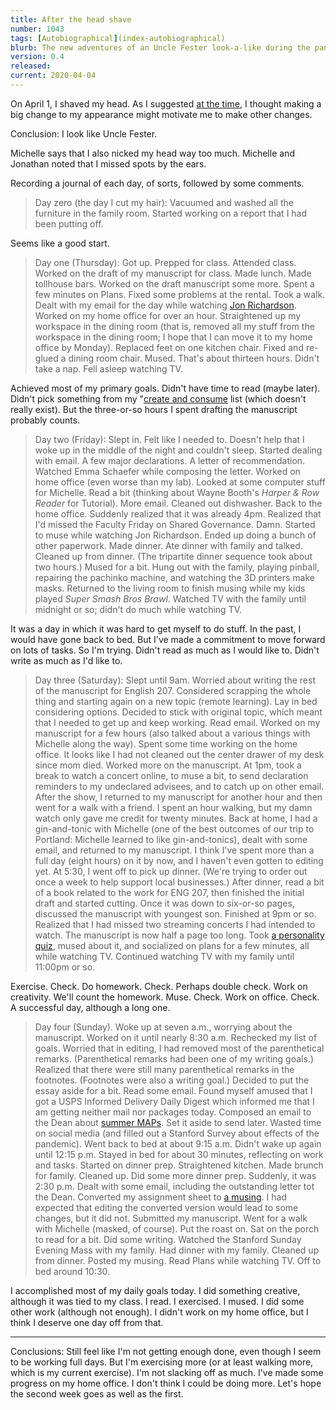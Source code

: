 ```yaml
---
title: After the head shave
number: 1043
tags: [Autobiographical](index-autobiographical)
blurb: The new adventures of an Uncle Fester look-a-like during the pandemic.
version: 0.4
released: 
current: 2020-04-04
---
```

On April 1, I shaved my head.  As I suggested [at the time](april-fools-2020),
I thought making a big change to my appearance might motivate me to make
other changes.

Conclusion: I look like Uncle Fester.

Michelle says that I also nicked my head way too much.  Michelle and
Jonathan noted that I missed spots by the ears.

Recording a journal of each day, of sorts, followed by some comments.

> Day zero (the day I cut my hair): Vacuumed and washed all the
furniture in the family room.  Started working on a report that I
had been putting off.

Seems like a good start.

> Day one (Thursday): Got up.  Prepped for class.  Attended class.  Worked on
the draft of my manuscript for class.  Made lunch.  Made tollhouse
bars.  Worked on the draft manuscript some more.  Spent a few minutes
on Plans.  Fixed some problems at the rental.  Took a walk.  Dealt
with my email for the day while watching [Jon
Richardson](joy-amidst-whatever-2020-03-16).  Worked on my home
office for over an hour.  Straightened up my workspace in the dining
room (that is, removed all my stuff from the workspace in the dining
room; I hope that I can move it to my home office by Monday).
Replaced feet on one kitchen chair.  Fixed and re-glued a dining
room chair.  Mused.  That's about thirteen hours.  Didn't take a
nap.  Fell asleep watching TV.

Achieved most of my primary goals.  Didn't have time to read (maybe
later).  Didn't pick something from my "[create and
consume](create-consume-2020-03-09) list (which doesn't really
exist).  But the three-or-so hours I spent drafting the manuscript
probably counts.  

> Day two (Friday): Slept in.  Felt like I needed to.  Doesn't help
that I woke up in the middle of the night and couldn't sleep.
Started dealing with email.  A few major declarations.  A letter
of recommendation.  Watched Emma Schaefer while composing the letter.
Worked on home office (even worse than my lab).  Looked at some
computer stuff for Michelle.  Read a bit (thinking about Wayne
Booth's _Harper & Row Reader_ for Tutorial).  More email.  Cleaned
out dishwasher.  Back to the home office.  Suddenly realized that
it was already 4pm.  Realized that I'd missed the Faculty Friday
on Shared Governance.  Damn.  Started to muse while watching Jon
Richardson.  Ended up doing a bunch of other paperwork.  Made dinner.
Ate dinner with family and talked.  Cleaned up from dinner.  (The
tripartite dinner sequence took about two hours.)  Mused for a bit.
Hung out with the family, playing pinball, repairing the pachinko
machine, and watching the 3D printers make masks.  Returned to the
living room to finish musing while my kids played <i>Super Smash
Bros Brawl</i>.  Watched TV with the family until midnight or so;
didn't do much while watching TV.

It was a day in which it was hard to get myself to do stuff.  In the past,
I would have gone back to bed.  But I've made a commitment to move forward
on lots of tasks.  So I'm trying.  Didn't read as much as I would like
to.  Didn't write as much as I'd like to.

> Day three (Saturday): Slept until 9am.  Worried about writing the
rest of the manuscript for English 207.  Considered scrapping the
whole thing and starting again on a new topic (remote learning).
Lay in bed considering options.  Decided to stick with original
topic, which meant that I needed to get up and keep working.  Read
email.  Worked on my manuscript for a few hours (also talked about
a various things with Michelle along the way).  Spent some time
working on the home office.  It looks like I had not cleaned out
the center drawer of my desk since mom died.  Worked more on the
manuscript.  At 1pm, took a break to watch a concert online, to
muse a bit, to send declaration reminders to my undeclared advisees,
and to catch up on other email.  After the show, I returned to my
manuscript for another hour and then went for a walk with a friend.
I spent an hour walking, but my damn watch only gave me credit for
twenty minutes.  Back at home, I had a gin-and-tonic with Michelle
(one of the best outcomes of our trip to Portland: Michelle learned
to like gin-and-tonics), dealt with some email, and returned to my
manuscript.  I think I've spent more than a full day (eight hours)
on it by now, and I haven't even gotten to editing yet.  At 5:30,
I went off to pick up dinner.  (We're trying to order out once a
week to help support local businesses.) After dinner, read a bit
of a book related to the work for ENG 207, then finished the initial
draft and started cutting.  Once it was down to six-or-so pages,
discussed the manuscript with youngest son.  Finished at 9pm or so.
Realized that I had missed two streaming concerts I had intended
to watch.  The manuscript is now half a page too long.  Took [a
personality quiz](personality-quiz-2020-04-04), mused about it, and
socialized on plans for a few minutes, all while watching TV.
Continued watching TV with my family until 11:00pm or so.

Exercise.  Check.  Do homework.  Check.  Perhaps double check.  Work
on creativity.  We'll count the homework.  Muse.  Check.  Work on
office.  Check.  A successful day, although a long one.

> Day four (Sunday).  Woke up at seven a.m., worrying about the
manuscript.  Worked on it until nearly 8:30 a.m.  Rechecked my list
of goals.  Worried that in editing, I had removed most of the
parenthetical remarks.  (Parenthetical remarks had been one of my
writing goals.)  Realized that there were still many parenthetical
remarks in the footnotes.  (Footnotes were also a writing goal.)
Decided to put the essay aside for a bit.  Read some email.  Found
myself amused that I got a USPS Informed Delivery Daily Digest which
informed me that I am getting neither mail nor packages today.
Composed an email to the Dean about [summer
MAPs](summer-2020-maps-2020-04-03).  Set it aside to send later.
Wasted time on social media (and filled out a Stanford Survey about
effects of the pandemic).  Went back to bed at about 9:15 a.m.
Didn't wake up again until 12:15 p.m.  Stayed in bed for about 30
minutes, reflecting on work and tasks.  Started on dinner prep.
Straightened kitchen.  Made brunch for family.  Cleaned up.  Did
some more dinner prep.  Suddenly, it was 2:30 p.m.  Dealt with some
email, including the outstanding letter tot the Dean.  Converted
my assignment sheet to [a musing](eng207-2b-assignment).  I had
expected that editing the converted version would lead to some
changes, but it did not.  Submitted my manuscript.  Went for a walk
with Michelle (masked, of course).  Put the roast on.  Sat on the
porch to read for a bit.  Did some writing.  Watched the Stanford
Sunday Evening Mass with my family.  Had dinner with my family.
Cleaned up from dinner.  Posted my musing.  Read Plans while watching 
TV.  Off to bed around 10:30.

I accomplished most of my daily goals today.  I did something creative,
although it was tied to my class.  I read.  I exercised.  I mused.  I
did some other work (although not enough).  I didn't work on my home 
office, but I think I deserve one day off from that.

---

Conclusions: Still feel like I'm not getting enough done, even
though I seem to be working full days.  But I'm exercising more (or
at least walking more, which is my current exercise).  I'm not
slacking off as much.  I've made some progress on my home office.
I don't think I could be doing more.  Let's hope the second week goes
as well as the first.

